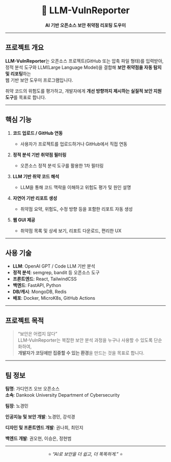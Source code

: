<h1 align="center">🔐 LLM-VulnReporter</h1>
<p align="center"><strong>AI 기반 오픈소스 보안 취약점 리포팅 도우미</strong></p>

---

## 프로젝트 개요
**LLM-VulnReporter**는 오픈소스 프로젝트(GitHub 또는 압축 파일 형태)를 입력받아,  
정적 분석 도구와 LLM(Large Language Model)을 결합해 **보안 취약점을 자동 탐지 및 리포팅**하는  
웹 기반 보안 도우미 프로그램입니다.

취약 코드의 위험도를 평가하고, 개발자에게 **개선 방향까지 제시하는 실질적 보안 지원 도구**를 목표로 합니다.

---


## 핵심 기능

1. **코드 업로드 / GitHub 연동**
   - 사용자가 프로젝트를 업로드하거나 GitHub에서 직접 연동

2. **정적 분석 기반 취약점 필터링**
   - 오픈소스 정적 분석 도구를 활용한 1차 필터링

3. **LLM 기반 취약 코드 해석**
   - LLM을 통해 코드 맥락을 이해하고 위험도 평가 및 원인 설명

4. **자연어 기반 리포트 생성**
   - 취약점 요약, 위험도, 수정 방향 등을 포함한 리포트 자동 생성

5. **웹 GUI 제공**
   - 취약점 목록 및 상세 보기, 리포트 다운로드, 편리한 UX

---


## 사용 기술

- **LLM**: OpenAI GPT / Code LLM 기반 분석
- **정적 분석**: semgrep, bandit 등 오픈소스 도구
- **프론트엔드**: React, TailwindCSS
- **백엔드**: FastAPI, Python
- **DB/캐시**: MongoDB, Redis
- **배포**: Docker, MicroK8s, GitHub Actions

---

## 프로젝트 목적

> “보안은 어렵지 않다”  
LLM-VulnReporter는 복잡한 보안 분석 과정을 누구나 사용할 수 있도록 단순화하여,  
**개발자가 코딩에만 집중할 수 있는 환경**을 만드는 것을 목표로 합니다.

---

## 팀 정보

**팀명**: 가디언즈 오브 오픈소스  
**소속**: Dankook University Department of Cybersecurity 

**팀장**: 노경민

**인공지능 및 보안 개발**: 노경민, 강석경

**디자인 및 프론트엔드 개발**: 권나희, 최민지

**백엔드 개발**: 권오현, 이승은, 정현범

---

<p align="center">
  ⭐ <em>“AI로 보안을 더 쉽고, 더 똑똑하게.”</em> ⭐
</p>
